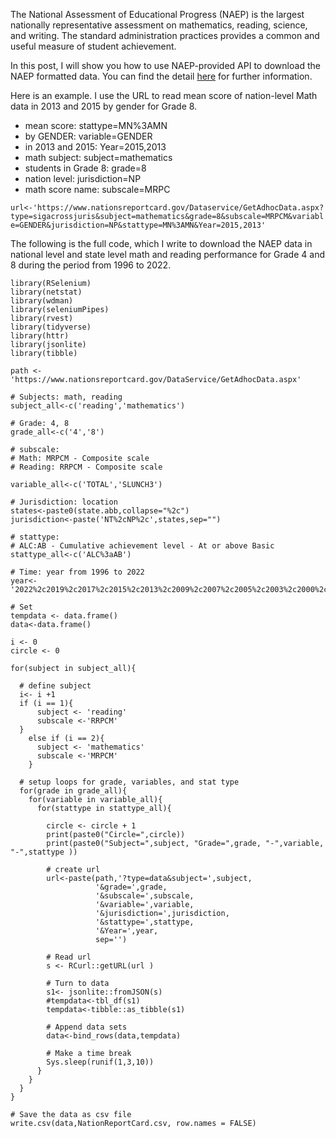 The National Assessment of Educational Progress (NAEP) is the largest
nationally representative assessment on mathematics, reading, science,
and writing. The standard administration practices provides a common and
useful measure of student achievement. 

In this post, I will show you how
to use NAEP-provided API to download the NAEP formatted data. You can
find the detail
[here](https://www.nationsreportcard.gov/api_documentation.aspx) for
further information.  

Here is an example. I use the URL to read mean score of nation-level Math data in 2013 and 2015 by gender for Grade 8.  
-    mean score: stattype=MN%3AMN  
-    by GENDER: variable=GENDER  
-    in 2013 and 2015: Year=2015,2013  
-    math subject: subject=mathematics  
-    students in Grade 8: grade=8  
-    nation level: jurisdiction=NP
-    math score name: subscale=MRPC

`url<-'https://www.nationsreportcard.gov/Dataservice/GetAdhocData.aspx?type=sigacrossjuris&subject=mathematics&grade=8&subscale=MRPCM&variable=GENDER&jurisdiction=NP&stattype=MN%3AMN&Year=2015,2013'`  

The following is the full code, which I write to download the NAEP data in national level and state level math and reading performance for Grade 4 and 8 during the period from 1996 to 2022.


    library(RSelenium)
    library(netstat)
    library(wdman)
    library(seleniumPipes)
    library(rvest)
    library(tidyverse)
    library(httr)
    library(jsonlite)
    library(tibble)

    path <-'https://www.nationsreportcard.gov/DataService/GetAdhocData.aspx'

    # Subjects: math, reading
    subject_all<-c('reading','mathematics')

    # Grade: 4, 8
    grade_all<-c('4','8')

    # subscale: 
    # Math: MRPCM - Composite scale
    # Reading: RRPCM - Composite scale

    variable_all<-c('TOTAL','SLUNCH3')

    # Jurisdiction: location 
    states<-paste0(state.abb,collapse="%2c")
    jurisdiction<-paste('NT%2cNP%2c',states,sep="")

    # stattype:
    # ALC:AB - Cumulative achievement level - At or above Basic 
    stattype_all<-c('ALC%3aAB')

    # Time: year from 1996 to 2022
    year<-'2022%2c2019%2c2017%2c2015%2c2013%2c2009%2c2007%2c2005%2c2003%2c2000%2c1996'

    # Set
    tempdata <- data.frame() 
    data<-data.frame()

    i <- 0 
    circle <- 0

    for(subject in subject_all){
      
      # define subject
      i<- i +1
      if (i == 1){
          subject <- 'reading'
          subscale <-'RRPCM'
      }
        else if (i == 2){
          subject <- 'mathematics'
          subscale <-'MRPCM'
        }
          
      # setup loops for grade, variables, and stat type   
      for(grade in grade_all){
        for(variable in variable_all){
          for(stattype in stattype_all){
            
            circle <- circle + 1
            print(paste0("Circle=",circle))
            print(paste0("Subject=",subject, "Grade=",grade, "-",variable, "-",stattype ))
            
            # create url
            url<-paste(path,'?type=data&subject=',subject,
                       '&grade=',grade,
                       '&subscale=',subscale, 
                       '&variable=',variable,
                       '&jurisdiction=',jurisdiction,
                       '&stattype=',stattype,
                       '&Year=',year,
                       sep='')
            
            # Read url 
            s <- RCurl::getURL(url )
            
            # Turn to data
            s1<- jsonlite::fromJSON(s)
            #tempdata<-tbl_df(s1)
            tempdata<-tibble::as_tibble(s1)
            
            # Append data sets
            data<-bind_rows(data,tempdata)
            
            # Make a time break
            Sys.sleep(runif(1,3,10)) 
          }
        }
      }
    }

    # Save the data as csv file
    write.csv(data,NationReportCard.csv, row.names = FALSE)
